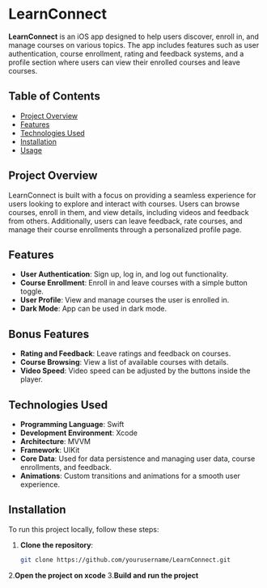 # LearnConnect

**LearnConnect** is an iOS app designed to help users discover, enroll in, and manage courses on various topics. The app includes features such as user authentication, course enrollment, rating and feedback systems, and a profile section where users can view their enrolled courses and leave courses.

## Table of Contents
- [Project Overview](#project-overview)
- [Features](#features)
- [Technologies Used](#technologies-used)
- [Installation](#installation)
- [Usage](#usage)

## Project Overview
LearnConnect is built with a focus on providing a seamless experience for users looking to explore and interact with courses. Users can browse courses, enroll in them, and view details, including videos and feedback from others. Additionally, users can leave feedback, rate courses, and manage their course enrollments through a personalized profile page.

## Features
- **User Authentication**: Sign up, log in, and log out functionality.
- **Course Enrollment**: Enroll in and leave courses with a simple button toggle.
- **User Profile**: View and manage courses the user is enrolled in.
- **Dark Mode**: App can be used in dark mode. 

## Bonus Features
- **Rating and Feedback**: Leave ratings and feedback on courses.
- **Course Browsing**: View a list of available courses with details.
- **Video Speed**: Video speed can be adjusted by the buttons inside the player.

## Technologies Used
- **Programming Language**: Swift
- **Development Environment**: Xcode
- **Architecture**: MVVM
- **Framework**: UIKit
- **Core Data**: Used for data persistence and managing user data, course enrollments, and feedback.
- **Animations**: Custom transitions and animations for a smooth user experience.

## Installation
To run this project locally, follow these steps:

1. **Clone the repository**:
   ```bash
   git clone https://github.com/yourusername/LearnConnect.git
2.**Open the project on xcode**
3.**Build and run the project**
